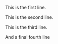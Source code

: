 This is the first line.

This is the second line.

This is the third line.

And a final fourth line

